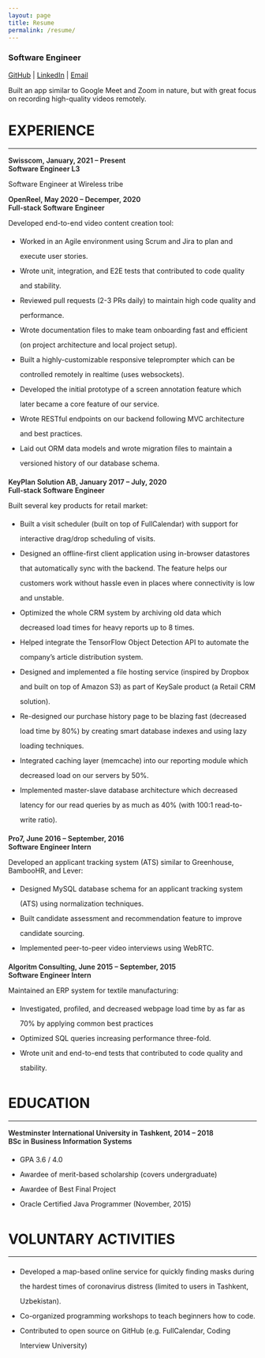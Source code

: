 ```yaml
---
layout: page
title: Resume
permalink: /resume/
---
```


<style type="text/css">
  .wrapper {
    max-width: -webkit-calc(960px - (30px * 2));
    max-width: calc(960px - (30px * 2));
  }
  strong {
    font-weight: 600;
  }
  hr {
    margin-bottom: 15px;
  }

  li {
    line-height: 30px;
  }
</style>

### Software Engineer
[GitHub](https://github.com/vovopap) | [LinkedIn](http://www.linkedin.com/in/vohid-karimjonov) | [Email](mailto:abduvohid.karimjonov@gmail.com)

Built an app similar to Google Meet and Zoom in nature, but with great focus on recording high-quality videos remotely.

# EXPERIENCE
---

**Swisscom, January, 2021 – Present <br> Software Engineer L3**

Software Engineer at Wireless tribe

**OpenReel, May 2020 – Decemper, 2020 <br> Full-stack Software Engineer**

Developed end-to-end video content creation tool:
- Worked in an Agile environment using Scrum and Jira to plan and execute user stories.
- Wrote unit, integration, and E2E tests that contributed to code quality and stability.
- Reviewed pull requests (2-3 PRs daily) to maintain high code quality and performance.
- Wrote documentation files to make team onboarding fast and efficient (on project architecture and local project setup).
- Built a highly-customizable responsive teleprompter which can be controlled remotely in realtime (uses websockets).
- Developed the initial prototype of a screen annotation feature which later became a core feature of our service.
- Wrote RESTful endpoints on our backend following MVC architecture and best practices.
- Laid out ORM data models and wrote migration files to maintain a versioned history of our database schema.

**KeyPlan Solution AB, January 2017 – July, 2020 <br> Full-stack Software Engineer**

Built several key products for retail market:
- Built a visit scheduler (built on top of FullCalendar) with support for interactive drag/drop scheduling of visits.
- Designed an offline-first client application using in-browser datastores that automatically sync with the backend. The feature helps our customers work without hassle even in places where connectivity is low and unstable.
- Optimized the whole CRM system by archiving old data which decreased load times for heavy reports up to 8 times.
- Helped integrate the TensorFlow Object Detection API to automate the company’s article distribution system.
- Designed and implemented a file hosting service (inspired by Dropbox and built on top of Amazon S3) as part of KeySale product (a Retail CRM solution).
- Re-designed our purchase history page to be blazing fast (decreased load time by 80%) by creating smart database indexes and using lazy loading techniques.
- Integrated caching layer (memcache) into our reporting module which decreased load on our servers by 50%.
- Implemented master-slave database architecture which decreased latency for our read queries by as much as 40% (with 100:1 read-to-write ratio).

**Pro7, June 2016 – September, 2016 <br> Software Engineer Intern**

Developed an applicant tracking system (ATS) similar to Greenhouse, BambooHR, and Lever:
- Designed MySQL database schema for an applicant tracking system (ATS) using normalization techniques.
- Built candidate assessment and recommendation feature to improve candidate sourcing.
- Implemented peer-to-peer video interviews using WebRTC.

**Algoritm Consulting, June 2015 – September, 2015 <br> Software Engineer Intern**

Maintained an ERP system for textile manufacturing:
- Investigated, profiled, and decreased webpage load time by as far as 70% by applying common best practices
- Optimized SQL queries increasing performance three-fold.
- Wrote unit and end-to-end tests that contributed to code quality and stability.

# EDUCATION
---

**Westminster International University in Tashkent, 2014 – 2018 <br> BSc in Business Information Systems**

- GPA 3.6 / 4.0
- Awardee of merit-based scholarship (covers undergraduate)
- Awardee of Best Final Project
- Oracle Certified Java Programmer (November, 2015)

# VOLUNTARY ACTIVITIES
---

- Developed a map-based online service for quickly finding masks during the hardest times of coronavirus distress (limited to users in Tashkent, Uzbekistan).
- Co-organized programming workshops to teach beginners how to code.
- Contributed to open source on GitHub (e.g. FullCalendar, Coding Interview University)